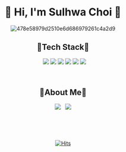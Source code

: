 <div align="center">
<!--
![header](https://capsule-render.vercel.app/api?type=waving&color=gradient&height=250&width=180%&section=header&text=Hi,%20%20%20I'm%20Sulhwa%20Choi%20&animation=twinkling&fontSize=52)-->
<h1 align="center"><b> 🌱 Hi, I'm Sulhwa Choi 🌱</b></h1>

![478e58979d2510e6d686979261c4a2d9](https://user-images.githubusercontent.com/111855150/211812556-0f3befa3-991c-46a0-8078-46ddc3a329ef.gif)

<h2 align="center"> 🤍Tech Stack🤍</h2>
<p align="center">
  &nbsp
  <img src="https://img.shields.io/badge/HTML-cd5534?style=flat-square&logo=HTML5&logoColor=white"/>
<img src="https://img.shields.io/badge/CSS3-5498cf?style=flat-square&logo=CSS3&logoColor=white"/>
<img src="https://img.shields.io/badge/SASS-CC6699?style=flat-square&logo=Sass&logoColor=white"/>
<img src="https://img.shields.io/badge/JavaScript-ffd045?style=flat-square&logo=JavaScript&logoColor=white"/>
<img src="https://img.shields.io/badge/React-49b6f1?style=flat-square&logo=React&logoColor=white"/>
<img src="https://img.shields.io/badge/TypeScript-3178C6?style=flat-square&logo=TypeScript&logoColor=white"/>

</p>  
  
<br>
  
<h2 align="center"> 🖤About Me🖤</h2>

<p align="center">
  <a href="https://velog.io/@hi_sulhwa" target="_blank"><img src="https://img.shields.io/badge/Velog-11B48A?style=flat-square&logo=Vimeo&logoColor=white"/></a>
  &nbsp
  <a href="mailto:imsulhwa00@gmail.com"><img src="https://img.shields.io/badge/Gmail-d14836?style=flat-square&logo=Gmail&logoColor=white&link=imsulhwa00@gmail.com"/></a>
</p>

<br>
<br>
<br>
  
[![Hits](https://hits.seeyoufarm.com/api/count/incr/badge.svg?url=https%3A%2F%2Fgithub.com%2FSulhwaChoi%2F&count_bg=%238FC578&title_bg=%23BFEA93&icon=&icon_color=%23E7E7E7&title=hits&edge_flat=false)](https://hits.seeyoufarm.com)

</div>  
